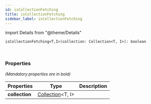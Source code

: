 ```yaml
---
id: isCollectionFetching
title: isCollectionFetching
sidebar_label: isCollectionFetching
---
```


import Details from "@theme/Details"


```tsx
isCollectionFetching<T,I>(collection: Collection<T, I>): boolean
```
<br/>



### Properties

<font size="2"><i>(Mandatory properties are in bold)</i></font>

| Properties | Type | Description |
| --------- | ---- | ----------- |
| **collection** | [Collection](/framework-api/types/Collection.md)<T, I\> |  |


